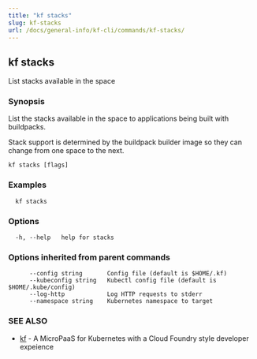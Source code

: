 ```yaml
---
title: "kf stacks"
slug: kf-stacks
url: /docs/general-info/kf-cli/commands/kf-stacks/
---
```

## kf stacks

List stacks available in the space

### Synopsis

List the stacks available in the space to applications being built with buildpacks.

 Stack support is determined by the buildpack builder image so they can change from one space to the next.

```
kf stacks [flags]
```

### Examples

```
  kf stacks
```

### Options

```
  -h, --help   help for stacks
```

### Options inherited from parent commands

```
      --config string       Config file (default is $HOME/.kf)
      --kubeconfig string   Kubectl config file (default is $HOME/.kube/config)
      --log-http            Log HTTP requests to stderr
      --namespace string    Kubernetes namespace to target
```

### SEE ALSO

* [kf](/docs/general-info/kf-cli/commands/kf/)	 - A MicroPaaS for Kubernetes with a Cloud Foundry style developer expeience

